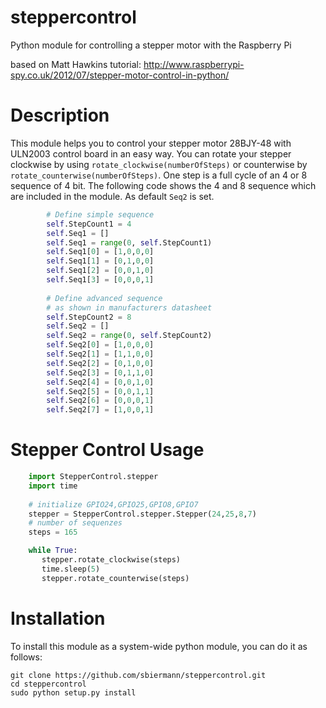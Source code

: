steppercontrol
==============

Python module for controlling a stepper motor with the Raspberry Pi

based on Matt Hawkins tutorial: http://www.raspberrypi-spy.co.uk/2012/07/stepper-motor-control-in-python/

Description
===========
This module helps you to control your stepper motor 28BJY-48 with ULN2003 control board in an easy way.
You can rotate your stepper clockwise by using `rotate_clockwise(numberOfSteps)` or counterwise by
`rotate_counterwise(numberOfSteps)`. One step is a full cycle of an 4 or 8 sequence of 4 bit. The following code shows the 4 and 8 sequence which
are included in the module. As default `Seq2` is set.
```python
 		# Define simple sequence
        self.StepCount1 = 4
        self.Seq1 = []
        self.Seq1 = range(0, self.StepCount1)
        self.Seq1[0] = [1,0,0,0]
        self.Seq1[1] = [0,1,0,0]
        self.Seq1[2] = [0,0,1,0]
        self.Seq1[3] = [0,0,0,1]
        
        # Define advanced sequence
        # as shown in manufacturers datasheet
        self.StepCount2 = 8
        self.Seq2 = []
        self.Seq2 = range(0, self.StepCount2)
        self.Seq2[0] = [1,0,0,0]
        self.Seq2[1] = [1,1,0,0]
        self.Seq2[2] = [0,1,0,0]
        self.Seq2[3] = [0,1,1,0]
        self.Seq2[4] = [0,0,1,0]
        self.Seq2[5] = [0,0,1,1]
        self.Seq2[6] = [0,0,0,1]
        self.Seq2[7] = [1,0,0,1]
```


Stepper Control Usage
====================

```python
    import StepperControl.stepper
    import time
    
    # initialize GPIO24,GPIO25,GPIO8,GPIO7
    stepper = StepperControl.stepper.Stepper(24,25,8,7)
    # number of sequenzes
    steps = 165

    while True:
       stepper.rotate_clockwise(steps)
       time.sleep(5)
       stepper.rotate_counterwise(steps)
```

Installation
==============================

To install this module as a system-wide python module, you can do it as follows:

```
git clone https://github.com/sbiermann/steppercontrol.git
cd steppercontrol
sudo python setup.py install
```